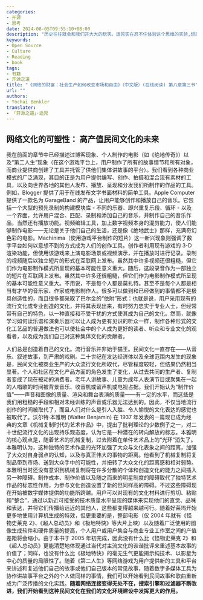 ```yaml
---
categories:
- 开源
- 思考
date: 2024-08-05T09:55:10+08:00
description: "历史往往就会和我们开大大的玩笑。适兕实在忍不住体验这个思维的实验,想象虚拟的历史，于是尝试花几个月的时间翻译。Enjoy！Happy Reading～"
keywords:
- Open Source
- Culture
- Reading
- book
tags:
- 书籍
- 开源之道
title: "《网络的财富：社会生产如何改变市场和自由》（中文版）(在线阅读) 第八章第三节"
url: ""
authors:
- Yochai Benkler
translater:
- 「开源之道」·适兕
---
```


## 网络文化的可塑性： 高产值民间文化的未来

我在前面的章节中已经描述过博客现象、个人制作的电影（如《绝地传奇》）以及“第二人生”现象（在这个游戏平台上，用户制作了所有的故事情节和所有对象，而商业提供商创建了工具并托管了供他们集体讲故事的平台）。我们看到各种商业模式的广泛涌现，其目的正是为用户提供编写、创作、拍摄和混合现有素材的工具，以及向世界各地的其他人发布、播放、呈现和分发我们所制作的作品的工具。例如，Blogger 提供了用于在线发布文字书面材料的简单工具。Apple Computer 提供了一款名为 GarageBand 的产品，让用户能够创作和播放自己的音乐。它包括一个大型的预先录制的构建模块库 - 不同的乐器、即兴重复乐段、循环 - 以及一个界面，允许用户混合、匹配、录制和添加自己的音乐，并制作自己的音乐作品，当然还有播放功能。视频编辑工具，加上数字视频本身的混剪能力，使人们能够制作电影——无论是关于他们自己的生活，还是像《绝地武士》那样，充满奇幻色彩的电影。Machinima（使用游戏平台制作的短片）这一新兴现象则强调了数字平台如何以意想不到的方式成为人们的创作工具。创作者利用现有游戏的 3-D 渲染功能，但使用该游戏来上演电影场景或视频演示，并在播放时进行记录。录制的视频随后以独立短片的形式在互联网上发布。虽然其中许多视频还很粗糙，但它们作为电影制作模式所呈现的基本可能性意义重大。随后，这段录音作为一部独立的短片在互联网上发布。虽然其中许多还很粗糙，但它们作为电影制作模式所呈现的基本可能性意义重大。不用说，不是每个人都是莫扎特。甚至不是每个人都是相当有才华的音乐家、作家或电影制作人。很多可以做到和已经做到的事情都不是极具创造性的，而且很多都采取了巴尔金的“依附”形式：也就是说，用户采用现有的流行文化或专业创造的文化，并将其表现出来，有时努力忠实于专业人士，但经常带有自己的特色，以一种直接和不受干扰的方式使其成为自己的文化。然而，就像学习如何读乐谱和演奏乐器可以让人成为更有见识的听众一样，制作各种形式的文化工艺品的普遍做法也可以使社会中的个人成为更好的读者、听众和专业文化的观看者，以及成为我们自己对这种集体文化的贡献者。

人们总是创造着自己的文化。流行音乐并非始于猫王。民间文化一直存在——从音乐、叙述故事，到严肃的戏剧。二十世纪在发达经济体以及全球范围内发生的现象是，民间文化被商业生产的大众流行文化所取代，尽管程度较轻，但结果仍然相当显著。个人和社区在文化产品方面的角色发生了变化，从过去共同的生产者、复制者变成了现在被动的消费者。老年人讲故事、儿童为成年人表演节目或聚集在一起的人唱歌的时间被背景音乐、收音机或留声机或电视占据。我们开始认为“制作价值”—​​—声音和图像的质量、渲染和舞台表演的质量——有一定的水平，而这些是我们用粗糙的手段和相对未经训练的声音或乐器无法达到的。因此，不仅当地流行创作的时间被取代了，而且人们对什么是引人入胜、令人愉悦的文化表达的感觉也被取代了。沃尔特·本雅明 (Walter Benjamin) 在 1937 年发表的一篇现已成为经典的文章《机械复制时代的艺术作品》中，提出了批判理论的少数例子之一，对二十世纪流行文化的出现持乐观态度，认为它是一种潜在的转向解放的标志。本雅明的核心观点是，随着艺术的机械复制，过去附着在单件艺术品上的“光环”消失了。本雅明认为，这种独特的艺术作品的光环加强了大众与文化表象之间的距离，加强了大众对自身弱点的认知，以及与真正伟大的事物的距离。他看到了机械复制将复制品带到市场、送到大众手中的可能性，并扭转了大众文化的距离感和相对弱势。本雅明当时还没有意识到机械复制将在许多分散的个体和创造文化的能力之间插入另一种障碍。制作成本、制作价值以及随之而来的明星制度的障碍取代了独特艺术作品的标志性作用，为参与文化创造设置了新的但同样高的障碍。不过这些障碍现在开始被数字媒体提供的功能所跨越。用户可以对现有的文化材料进行剪切、粘贴和“整合”，通过以新近可接受的技术质量水平呈现的媒体来实现他们的直觉、品味和表达，并将它们传播给远近的其他人，这些都变得越来越可行。随着好莱坞开始更多地使用计算机生成的特效，但更重要的是，整部电影（仅 2004 年就有《怪物史莱克 2》、《超人总动员》和《极地特快》等大片上映）以及随着广泛使用的图像生成软件和硬件质量的提高，个人用户或用户集合与商业专业工作室之间的产值差距将会缩小。由于本书于 2005 年初完成，因此没有什么比《怪物史莱克 2》和《超人总动员》更能清楚地体现通过当代对主流文化的诙谐批评来重述基本故事的价值了；同样，也没有什么比《极地特快》的毫无生气更能揭示纯技术、以影星为中心的质量的局限性了。随着《第二人生》等网络游戏为用户提供新的工具和平台来讲述和复述他们自己的故事或他们自己版本的常见故事，随着数字多媒体工具为协作讲故事平台之外的个人做同样的事情，我们可以开始看到民间故事和歌曲重新成为广泛传播的文化实践。**随着网络连接变得无处不在，搜索引擎和过滤器不断改进，我们开始看到这种民间文化在我们的文化环境建设中发挥更大的作用。**
